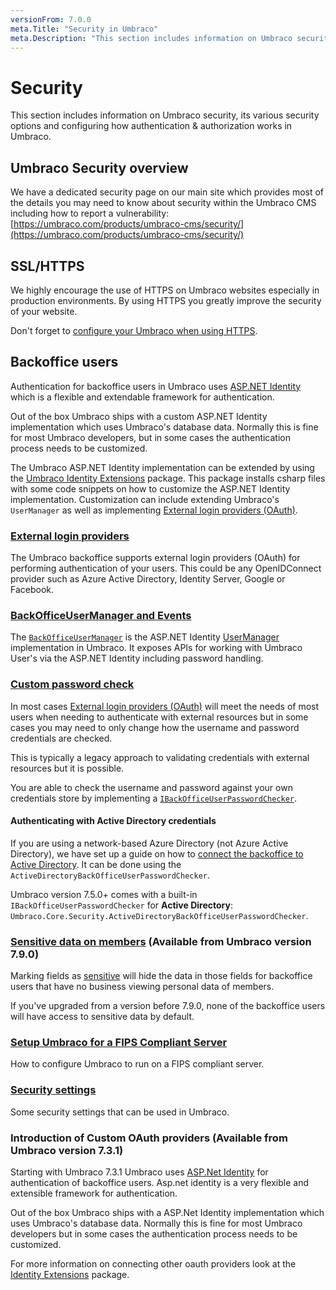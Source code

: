 ```yaml
---
versionFrom: 7.0.0
meta.Title: "Security in Umbraco"
meta.Description: "This section includes information on Umbraco security, its various security options and configuring how authentication & authorization works in Umbraco"
---
```


# Security

This section includes information on Umbraco security, its various security options and configuring how authentication & authorization works in Umbraco.

## Umbraco Security overview

We have a dedicated security page on our main site which provides most of the details you may need to know about security within the Umbraco CMS including how to report a vulnerability: [https://umbraco.com/products/umbraco-cms/security/](https://umbraco.com/products/umbraco-cms/security/)

## SSL/HTTPS

We highly encourage the use of HTTPS on Umbraco websites especially in production environments. By using HTTPS you greatly improve the security of your website.

Don't forget to [configure your Umbraco when using HTTPS](SSL-HTTPS/index.md).

## Backoffice users

Authentication for backoffice users in Umbraco uses [ASP.NET Identity](https://www.asp.net/identity) which is a flexible and extendable framework for authentication.

Out of the box Umbraco ships with a custom ASP.NET Identity implementation which uses Umbraco's database data. Normally this is fine for most Umbraco developers, but in some cases the authentication process needs to be customized.

The Umbraco ASP.NET Identity implementation can be extended by using the [Umbraco Identity Extensions](https://github.com/umbraco/UmbracoIdentityExtensions) package. This package installs csharp files with some code snippets on how to customize the ASP.NET Identity implementation. Customization can include extending Umbraco's `UserManager` as well as implementing [External login providers (OAuth)](external-login-providers).

### [External login providers](external-login-providers)

The Umbraco backoffice supports external login providers (OAuth) for performing authentication of your users. This could be any OpenIDConnect provider such as Azure Active Directory, Identity Server, Google or Facebook.

### [BackOfficeUserManager and Events](BackOfficeUserManager-and-Notifications/index-v7.3.0.md)

The [`BackOfficeUserManager`](BackOfficeUserManager-and-Notifications/index-v7.3.0.md) is the ASP.NET Identity [UserManager](https://docs.microsoft.com/en-us/previous-versions/aspnet/dn613290(v=vs.108)) implementation in Umbraco. It exposes APIs for working with Umbraco User's via the ASP.NET Identity including password handling.

### [Custom password check](Custom-password-check/index-v7.3.0.md)

In most cases [External login providers (OAuth)](external-login-providers) will meet the needs of most users when needing to authenticate with external resources but in some cases you may need to only change how the username and password credentials are checked.

This is typically a legacy approach to validating credentials with external resources but it is possible.

You are able to check the username and password against your own credentials store by implementing a [`IBackOfficeUserPasswordChecker`](Custom-password-check/index-v7.3.0.md).

#### Authenticating with Active Directory credentials

If you are using a network-based Azure Directory (not Azure Active Directory), we have set up a guide on how to [connect the backoffice to Active Directory](Authenticate-with-Active-Directory/index-vpre8.md). It can be done using the  `ActiveDirectoryBackOfficeUserPasswordChecker`.

Umbraco version 7.5.0+ comes with a built-in `IBackOfficeUserPasswordChecker` for **Active Directory**: `Umbraco.Core.Security.ActiveDirectoryBackOfficeUserPasswordChecker`.

### [Sensitive data on members](Sensitive-data-on-members/index.md) (Available from Umbraco version 7.9.0)

Marking fields as [sensitive](Sensitive-data-on-members/index.md) will hide the data in those fields for backoffice users that have no business viewing personal data of members.

If you've upgraded from a version before 7.9.0, none of the backoffice users will have access to sensitive data by default.

### [Setup Umbraco for a FIPS Compliant Server](Setup-Umbraco-for-a-Fips-Server/index.md)

How to configure Umbraco to run on a FIPS compliant server.

### [Security settings](Security-settings/index.md)

Some security settings that can be used in Umbraco.

### Introduction of Custom OAuth providers (Available from Umbraco version 7.3.1)

Starting with Umbraco 7.3.1 Umbraco uses [ASP.Net Identity](https://www.asp.net/identity) for authentication of backoffice users. Asp.net identity is a very flexible and extensible framework for authentication.

Out of the box Umbraco ships with a ASP.Net Identity implementation which uses Umbraco's database data. Normally this is fine for most Umbraco developers
but in some cases the authentication process needs to be customized.

For more information on connecting other oauth providers look at the [Identity Extensions](https://github.com/umbraco/UmbracoIdentityExtensions) package.

